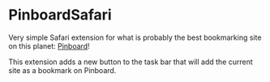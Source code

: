 PinboardSafari
==============
Very simple Safari extension for what is probably the best bookmarking site on this planet: [Pinboard](https://pinboard.in)!

This extension adds a new button to the task bar that will add the current site as a bookmark on Pinboard.
